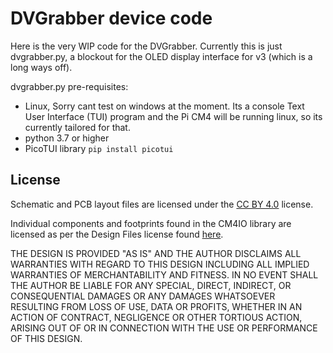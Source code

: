 # DVGrabber device code

Here is the very WIP code for the DVGrabber. Currently this is just dvgrabber.py, a blockout for the OLED display interface for v3 (which is a long ways off).

dvgrabber.py pre-requisites:

 - Linux, Sorry cant test on windows at the moment. Its a console Text User Interface (TUI) program and the Pi CM4 will be running linux, so its currently tailored for that.
 - python 3.7 or higher
 - PicoTUI library
```pip install picotui```

## License

Schematic and PCB layout files are licensed under the [CC BY 4.0](https://creativecommons.org/licenses/by/4.0/) license.

Individual components and footprints found in the CM4IO library are licensed as per the Design Files license found [here](https://datasheets.raspberrypi.org/license.html).

THE DESIGN IS PROVIDED "AS IS" AND THE AUTHOR DISCLAIMS ALL WARRANTIES WITH REGARD TO THIS DESIGN INCLUDING ALL IMPLIED WARRANTIES OF MERCHANTABILITY AND FITNESS. IN NO EVENT SHALL THE AUTHOR BE LIABLE FOR ANY SPECIAL, DIRECT, INDIRECT, OR CONSEQUENTIAL DAMAGES OR ANY DAMAGES WHATSOEVER RESULTING FROM LOSS OF USE, DATA OR PROFITS, WHETHER IN AN ACTION OF CONTRACT, NEGLIGENCE OR OTHER TORTIOUS ACTION, ARISING OUT OF OR IN CONNECTION WITH THE USE OR PERFORMANCE OF THIS DESIGN.
